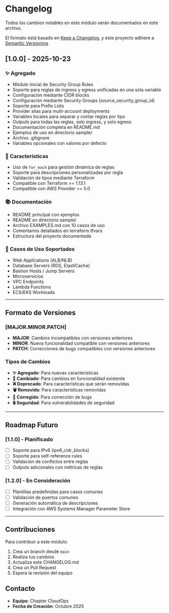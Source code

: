 # Changelog

Todos los cambios notables en este módulo serán documentados en este archivo.

El formato está basado en [Keep a Changelog](https://keepachangelog.com/es-ES/1.0.0/),
y este proyecto adhiere a [Semantic Versioning](https://semver.org/lang/es/).

## [1.0.0] - 2025-10-23

### ✨ Agregado
- Módulo inicial de Security Group Rules
- Soporte para reglas de ingress y egress unificadas en una sola variable
- Configuración mediante CIDR blocks
- Configuración mediante Security Groups (source_security_group_id)
- Soporte para Prefix Lists
- Provider alias para multi-account deployments
- Variables locales para separar y contar reglas por tipo
- Outputs para todas las reglas, solo ingress, y solo egress
- Documentación completa en README.md
- Ejemplos de uso en directorio sample/
- Archivo .gitignore
- Variables opcionales con valores por defecto

### 🔧 Características
- Uso de `for_each` para gestión dinámica de reglas
- Soporte para descripciones personalizadas por regla
- Validación de tipos mediante Terraform
- Compatible con Terraform >= 1.13.1
- Compatible con AWS Provider >= 5.0

### 📚 Documentación
- README principal con ejemplos
- README en directorio sample/
- Archivo EXAMPLES.md con 10 casos de uso
- Comentarios detallados en terraform.tfvars
- Estructura del proyecto documentada

### 🎯 Casos de Uso Soportados
- Web Applications (ALB/NLB)
- Database Servers (RDS, ElastiCache)
- Bastion Hosts / Jump Servers
- Microservicios
- VPC Endpoints
- Lambda Functions
- ECS/EKS Workloads

---

## Formato de Versiones

### [MAJOR.MINOR.PATCH]

- **MAJOR**: Cambios incompatibles con versiones anteriores
- **MINOR**: Nueva funcionalidad compatible con versiones anteriores
- **PATCH**: Correcciones de bugs compatibles con versiones anteriores

### Tipos de Cambios

- **✨ Agregado**: Para nuevas características
- **🔧 Cambiado**: Para cambios en funcionalidad existente
- **❌ Deprecado**: Para características que serán removidas
- **🗑️ Removido**: Para características removidas
- **🐛 Corregido**: Para corrección de bugs
- **🔒 Seguridad**: Para vulnerabilidades de seguridad

---

## Roadmap Futuro

### [1.1.0] - Planificado
- [ ] Soporte para IPv6 (ipv6_cidr_blocks)
- [ ] Soporte para self-reference rules
- [ ] Validación de conflictos entre reglas
- [ ] Outputs adicionales con métricas de reglas

### [1.2.0] - En Consideración
- [ ] Plantillas predefinidas para casos comunes
- [ ] Validación de puertos comunes
- [ ] Generación automática de descripciones
- [ ] Integración con AWS Systems Manager Parameter Store

---

## Contribuciones

Para contribuir a este módulo:

1. Crea un branch desde `main`
2. Realiza tus cambios
3. Actualiza este CHANGELOG.md
4. Crea un Pull Request
5. Espera la revisión del equipo

## Contacto

- **Equipo**: Chapter CloudOps
- **Fecha de Creación**: Octubre 2025
